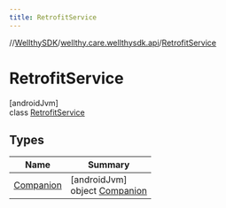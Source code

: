 ```yaml
---
title: RetrofitService
---
```

//[WellthySDK](../../../index.html)/[wellthy.care.wellthysdk.api](../index.html)/[RetrofitService](index.html)



# RetrofitService



[androidJvm]\
class [RetrofitService](index.html)



## Types


| Name | Summary |
|---|---|
| [Companion](-companion/index.html) | [androidJvm]<br>object [Companion](-companion/index.html) |

